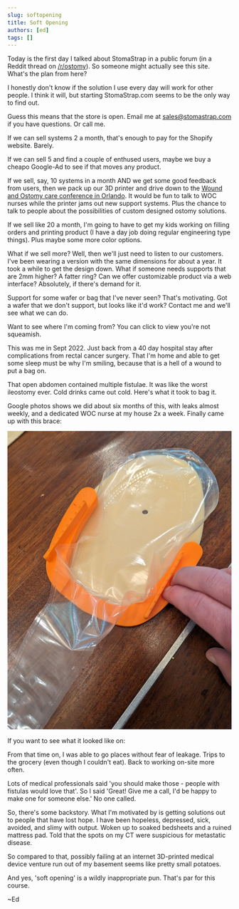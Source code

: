 ```yaml
---
slug: softopening
title: Soft Opening
authors: [ed]
tags: []
---
```


Today is the first day I talked about StomaStrap in a public forum (in a Reddit thread on [/r/ostomy](https://www.reddit.com/r/ostomy/)). So someone might actually see this site. What's the plan from here?

I honestly don't know if the solution I use every day will work for other people. I think it will, but starting StomaStrap.com seems to be the only 
way to find out. 

<!-- truncate -->

Guess this means that the store is open. Email me at [sales@stomastrap.com](mailto:sales@stomastrap.com) if you have questions. Or call me. 

If we can sell systems 2 a month, that's enough to pay for the Shopify website. Barely. 

If we can sell 5 and find a couple of enthused users, maybe we buy a cheapo Google-Ad to see if that moves any product. 

If we sell, say, 10 systems in a month AND we get some good feedback from users, then we pack up our 
3D printer and drive down to the [Wound and Ostomy care conference in Orlando](https://www.wocnext.org/). 
It would be fun to talk to WOC nurses while the printer jams out new support systems. Plus the chance to 
talk to people about the possibilities of custom designed ostomy solutions. 

If we sell like 20 a month, I'm going to have to get my kids working on filling orders and printing product (I have a day job doing regular engineering type things). Plus maybe some more color options.

What if we sell more? Well, then we'll just need to listen to our customers. I've been wearing a version with the same dimensions 
for about a year. It took a while to get the design down. What if someone needs supports that are 2mm higher? A fatter ring? Can we 
offer customizable product via a web interface? Absolutely, if there's demand for it. 

Support for some wafer or bag that I've never seen? That's motivating. Got a wafer that we don't support, but looks like it'd work? Contact me and we'll see what we can do.

Want to see where I'm coming from? You can click to view you're not squeamish. 

<ContentWarning imgSrc="/img/spoiler/220902/SentMeHomeLikeThis.jpg"/>


This was me in Sept 2022. Just back from a 40 day hospital stay after complications from rectal cancer surgery. That I'm home and able to get some sleep must be why I'm smiling, because that is a hell of a wound to put a bag on. 

That open abdomen contained multiple fistulae. It was like the worst ileostomy ever. Cold drinks came out cold. Here's what it took to bag it. 

<ContentWarning imgSrc="/img/spoiler/220902/WoundBag.jpg"/>


Google photos shows we did about six months of this, with leaks almost weekly, and a dedicated WOC nurse at my house 2x a week. Finally came up with this brace: 

![BagBrace](/img/spoiler/220902/BagBrace.jpg)

If you want to see what it looked like on: 

<ContentWarning imgSrc="/img/spoiler/220902/EdInBagBrace.jpg"/>


From that time on, I was able to go places without fear of leakage. Trips to the grocery (even though I couldn't eat). Back to working on-site more often. 

Lots of medical professionals said 'you should make those - people with fistulas would love that'. So I said 'Great! Give me a call, I'd be happy to make one for someone else.' No one called. 

So, there's some backstory. What I'm motivated by is getting solutions out to people that have lost hope. I have been hopeless, depressed, sick, avoided, and slimy with output. Woken up to soaked bedsheets and a ruined mattress pad. Told that the spots on my CT were suspicious for metastatic disease.

So compared to that, possibly failing at an internet 3D-printed medical device venture run out of my basement seems like pretty small potatoes. 

And yes, 'soft opening' is a wildly inappropriate pun. That's par for this course.

~Ed
